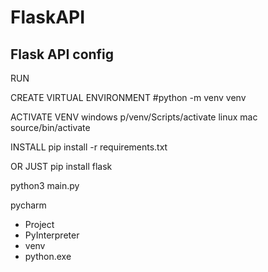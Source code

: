 # FlaskAPI
Flask API config
-----------------------------------------------

RUN 

CREATE VIRTUAL ENVIRONMENT
#python -m venv venv

ACTIVATE VENV
windows
p/venv/Scripts/activate
linux mac
source/bin/activate

INSTALL 
pip install -r requirements.txt

OR JUST
pip install flask

python3 main.py


pycharm
- Project 
- PyInterpreter
- venv
- python.exe
